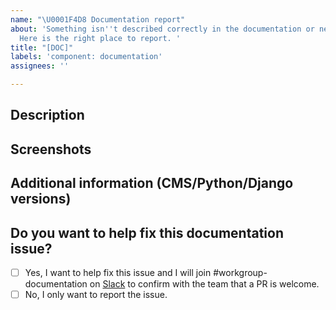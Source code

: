 ```yaml
---
name: "\U0001F4D8 Documentation report"
about: 'Something isn''t described correctly in the documentation or needs to be updated?
  Here is the right place to report. '
title: "[DOC]"
labels: 'component: documentation'
assignees: ''

---
```


<!--
Please fill in each section below, otherwise, your issue will be closed.
This info allows django CMS maintainers to diagnose (and fix!) your issue
as quickly as possible.
-->

## Description

<!--
If this is a security issue stop immediately and follow the instructions at:
http://docs.django-cms.org/en/latest/contributing/development-policies.html#reporting-security-issues
-->

## Screenshots

<!--If applicable, add screenshots to help explain your problem.
-->

## Additional information (CMS/Python/Django versions)

<!--
Add any other context about the problem such as environment,
CMS/Python/Django versions, logs etc. here.
-->

## Do you want to help fix this documentation issue?

<!-- 
The django CMS project is managed and kept alive by its open source community and is backed by the [django CMS Association](https://www.django-cms.org/en/about-us/). We therefore welcome any help and are grateful if people contribute to the project. Please use 'x' to check the items below.
-->

* [ ] Yes, I want to help fix this issue and I will join #workgroup-documentation on [Slack](https://www.django-cms.org/slack) to confirm with the team that a PR is welcome. 
* [ ] No, I only want to report the issue.
